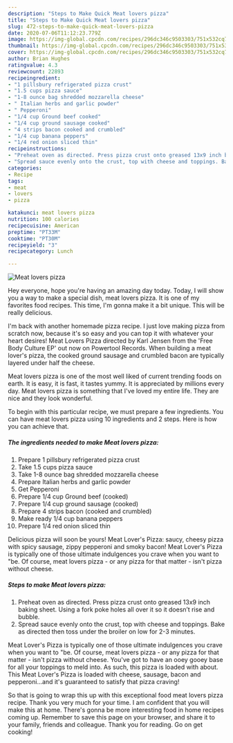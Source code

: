 ```yaml
---
description: "Steps to Make Quick Meat lovers pizza"
title: "Steps to Make Quick Meat lovers pizza"
slug: 472-steps-to-make-quick-meat-lovers-pizza
date: 2020-07-06T11:12:23.779Z
image: https://img-global.cpcdn.com/recipes/296dc346c9503303/751x532cq70/meat-lovers-pizza-recipe-main-photo.jpg
thumbnail: https://img-global.cpcdn.com/recipes/296dc346c9503303/751x532cq70/meat-lovers-pizza-recipe-main-photo.jpg
cover: https://img-global.cpcdn.com/recipes/296dc346c9503303/751x532cq70/meat-lovers-pizza-recipe-main-photo.jpg
author: Brian Hughes
ratingvalue: 4.3
reviewcount: 22893
recipeingredient:
- "1 pillsbury refrigerated pizza crust"
- "1.5 cups pizza sauce"
- "1-8 ounce bag shredded mozzarella cheese"
- " Italian herbs and garlic powder"
- " Pepperoni"
- "1/4 cup Ground beef cooked"
- "1/4 cup ground sausage cooked"
- "4 strips bacon cooked and crumbled"
- "1/4 cup banana peppers"
- "1/4 red onion sliced thin"
recipeinstructions:
- "Preheat oven as directed. Press pizza crust onto greased 13x9 inch baking sheet. Using a fork poke holes all over it so it doesn’t rise and bubble."
- "Spread sauce evenly onto the crust, top with cheese and toppings. Bake as directed then toss under the broiler on low for 2-3 minutes."
categories:
- Recipe
tags:
- meat
- lovers
- pizza

katakunci: meat lovers pizza 
nutrition: 100 calories
recipecuisine: American
preptime: "PT33M"
cooktime: "PT30M"
recipeyield: "3"
recipecategory: Lunch

---
```



![Meat lovers pizza](https://img-global.cpcdn.com/recipes/296dc346c9503303/751x532cq70/meat-lovers-pizza-recipe-main-photo.jpg)

Hey everyone, hope you're having an amazing day today. Today, I will show you a way to make a special dish, meat lovers pizza. It is one of my favorites food recipes. This time, I'm gonna make it a bit unique. This will be really delicious.

I&#39;m back with another homemade pizza recipe. I just love making pizza from scratch now, because it&#39;s so easy and you can top it with whatever your heart desires! Meat Lovers Pizza directed by Karl Jensen from the &#39;Free Body Culture EP&#39; out now on Powertool Records. When building a meat lover&#39;s pizza, the cooked ground sausage and crumbled bacon are typically layered under half the cheese.

Meat lovers pizza is one of the most well liked of current trending foods on earth. It is easy, it is fast, it tastes yummy. It is appreciated by millions every day. Meat lovers pizza is something that I've loved my entire life. They are nice and they look wonderful.


To begin with this particular recipe, we must prepare a few ingredients. You can have meat lovers pizza using 10 ingredients and 2 steps. Here is how you can achieve that.

<!--inarticleads1-->

##### The ingredients needed to make Meat lovers pizza:

1. Prepare 1 pillsbury refrigerated pizza crust
1. Take 1.5 cups pizza sauce
1. Take 1-8 ounce bag shredded mozzarella cheese
1. Prepare  Italian herbs and garlic powder
1. Get  Pepperoni
1. Prepare 1/4 cup Ground beef (cooked)
1. Prepare 1/4 cup ground sausage (cooked)
1. Prepare 4 strips bacon (cooked and crumbled)
1. Make ready 1/4 cup banana peppers
1. Prepare 1/4 red onion sliced thin


Delicious pizza will soon be yours! Meat Lover&#39;s Pizza: saucy, cheesy pizza with spicy sausage, zippy pepperoni and smoky bacon! Meat Lover&#39;s Pizza is typically one of those ultimate indulgences you crave when you want to &#34;be. Of course, meat lovers pizza - or any pizza for that matter - isn&#39;t pizza without cheese. 

<!--inarticleads2-->

##### Steps to make Meat lovers pizza:

1. Preheat oven as directed. Press pizza crust onto greased 13x9 inch baking sheet. Using a fork poke holes all over it so it doesn’t rise and bubble.
1. Spread sauce evenly onto the crust, top with cheese and toppings. Bake as directed then toss under the broiler on low for 2-3 minutes.


Meat Lover&#39;s Pizza is typically one of those ultimate indulgences you crave when you want to &#34;be. Of course, meat lovers pizza - or any pizza for that matter - isn&#39;t pizza without cheese. You&#39;ve got to have an ooey gooey base for all your toppings to meld into. As such, this pizza is loaded with about. This Meat Lover&#39;s Pizza is loaded with cheese, sausage, bacon and pepperoni…and it&#39;s guaranteed to satisfy that pizza craving! 

So that is going to wrap this up with this exceptional food meat lovers pizza recipe. Thank you very much for your time. I am confident that you will make this at home. There's gonna be more interesting food in home recipes coming up. Remember to save this page on your browser, and share it to your family, friends and colleague. Thank you for reading. Go on get cooking!
